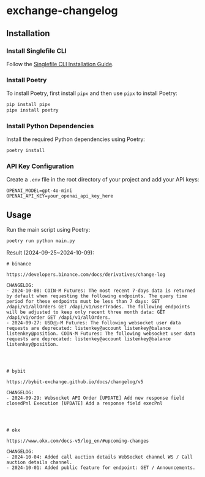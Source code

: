 # exchange-changelog

## Installation

### Install Singlefile CLI

Follow the [Singlefile CLI Installation Guide](https://github.com/gildas-lormeau/single-file-cli?tab=readme-ov-file#installation).

### Install Poetry

To install Poetry, first install `pipx` and then use `pipx` to install Poetry:

```sh
pip install pipx
pipx install poetry
```

### Install Python Dependencies

Install the required Python dependencies using Poetry:

```sh
poetry install
```

### API Key Configuration

Create a `.env` file in the root directory of your project and add your API keys:

```env
OPENAI_MODEL=gpt-4o-mini
OPENAI_API_KEY=your_openai_api_key_here
```

## Usage

Run the main script using Poetry:

```sh
poetry run python main.py
```

Result (2024-09-25~2024-10-09):

```
# binance

https://developers.binance.com/docs/derivatives/change-log

CHANGELOG:
- 2024-10-08: COIN-M Futures: The most recent 7-days data is returned by default when requesting the following endpoints. The query time period for these endpoints must be less than 7 days: GET /dapi/v1/allOrders GET /dapi/v1/userTrades. The following endpoints will be adjusted to keep only recent three month data: GET /dapi/v1/order GET /dapi/v1/allOrders.
- 2024-09-27: USDⓈ-M Futures: The following websocket user data requests are deprecated: listenkey@account listenkey@balance listenkey@position. COIN-M Futures: The following websocket user data requests are deprecated: listenkey@account listenkey@balance listenkey@position.




# bybit

https://bybit-exchange.github.io/docs/changelog/v5

CHANGELOG:
- 2024-09-29: Websocket API Order [UPDATE] Add new response field closedPnl Execution [UPDATE] Add a response field execPnl




# okx

https://www.okx.com/docs-v5/log_en/#upcoming-changes

CHANGELOG:
- 2024-10-04: Added call auction details WebSocket channel WS / Call auction details channel.
- 2024-10-01: Added public feature for endpoint: GET / Announcements.

```
